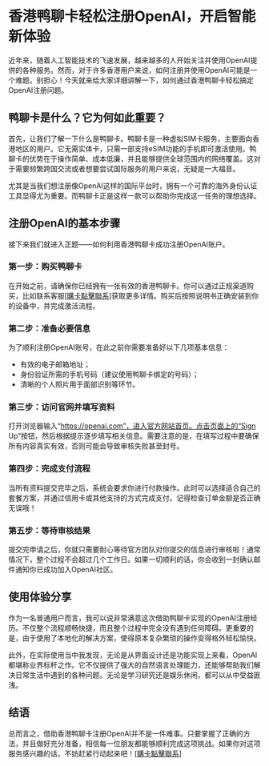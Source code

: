 # 香港鸭聊卡轻松注册OpenAI，开启智能新体验

近年来，随着人工智能技术的飞速发展，越来越多的人开始关注并使用OpenAI提供的各种服务。然而，对于许多香港用户来说，如何注册并使用OpenAI可能是一个难题。别担心！今天就来给大家详细讲解一下，如何通过香港鸭聊卡轻松搞定OpenAI注册问题。

## 鸭聊卡是什么？它为何如此重要？

首先，让我们了解一下什么是鸭聊卡。鸭聊卡是一种虚拟SIM卡服务，主要面向香港地区的用户。它无需实体卡，只需一部支持eSIM功能的手机即可激活使用。鸭聊卡的优势在于操作简单、成本低廉，并且能够提供全球范围内的网络覆盖。这对于需要频繁跨国交流或者想要尝试国际服务的用户来说，无疑是一大福音。

尤其是当我们想注册像OpenAI这样的国际平台时，拥有一个可靠的海外身份认证工具显得尤为重要。而鸭聊卡正是这样一款可以帮助你完成这一任务的理想选择。

## 注册OpenAI的基本步骤

接下来我们就进入正题——如何利用香港鸭聊卡成功注册OpenAI账户。

### 第一步：购买鸭聊卡

在开始之前，请确保你已经拥有一张有效的香港鸭聊卡。你可以通过正规渠道购买，比如联系客服[[購卡點擊聯系](https://t.me/s/esim1088)]获取更多详情。购买后按照说明书正确安装到你的设备中，并完成激活流程。

### 第二步：准备必要信息

为了顺利注册OpenAI账号，在此之前你需要准备好以下几项基本信息：
- 有效的电子邮箱地址；
- 身份验证所需的手机号码（建议使用鸭聊卡绑定的号码）；
- 清晰的个人照片用于面部识别等环节。

### 第三步：访问官网并填写资料

打开浏览器输入“https://openai.com”，进入官方网站首页。点击页面上的“Sign Up”按钮，然后根据提示逐步填写相关信息。需要注意的是，在填写过程中要确保所有内容真实有效，否则可能会导致审核失败甚至封号。

### 第四步：完成支付流程

当所有资料提交完毕之后，系统会要求你进行付款操作。此时可以选择适合自己的套餐方案，并通过信用卡或其他支持的方式完成支付。记得检查订单金额是否正确无误哦！

### 第五步：等待审核结果

提交完申请之后，你就只需要耐心等待官方团队对你提交的信息进行审核啦！通常情况下，整个过程不会超过几个工作日。如果一切顺利的话，你会收到一封确认邮件通知你已成功加入OpenAI社区。

## 使用体验分享

作为一名普通用户而言，我可以说非常满意这次借助鸭聊卡实现的OpenAI注册经历。不仅整个流程顺畅快捷，而且整个过程中完全没有遇到任何障碍。更重要的是，由于使用了本地化的解决方案，使得原本复杂繁琐的操作变得格外轻松愉快。

此外，在实际使用当中我发现，无论是从界面设计还是功能实现上来看，OpenAI都堪称业界标杆之作。它不仅提供了强大的自然语言处理能力，还能够帮助我们解决日常生活中遇到的各种问题。无论是学习研究还是娱乐休闲，都可以从中受益匪浅。

## 结语

总而言之，借助香港鸭聊卡注册OpenAI并不是一件难事。只要掌握了正确的方法，并且做好充分准备，相信每一位朋友都能够顺利完成这项挑战。如果你对这项服务感兴趣的话，不妨赶紧行动起来吧！[[購卡點擊聯系](https://t.me/s/esim1088)]